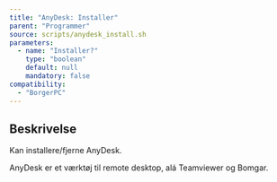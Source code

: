 ```yaml
---
title: "AnyDesk: Installer"
parent: "Programmer"
source: scripts/anydesk_install.sh
parameters:
  - name: "Installer?"
    type: "boolean"
    default: null
    mandatory: false
compatibility:
  - "BorgerPC"
---
```


## Beskrivelse
Kan installere/fjerne AnyDesk.

AnyDesk er et værktøj til remote desktop, alá Teamviewer og Bomgar.